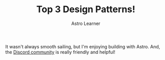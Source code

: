﻿---
title: Top 3 Design Patterns!
author: Astro Learner
description: "I had some challenges, but asking in the community really helped! I had some challenges, but asking in the community really helped! I had some challenges, but asking in the community really helped! I had some challenges, but asking in the community really helped!"
image:
  url: "https://docs.astro.build/assets/rays.webp"
  alt: "The Astro logo on a dark background with rainbow rays."
pubDate: 2022-07-15
tags: ["astro", "learning in public", "setbacks", "community"]
---

It wasn't always smooth sailing, but I'm enjoying building with Astro. And, the [Discord community](https://astro.build/chat) is really friendly and helpful!
